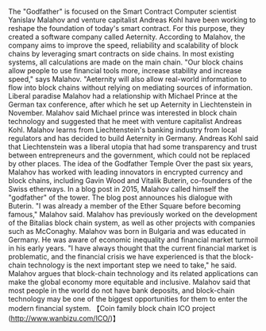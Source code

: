 The "Godfather" is focused on the Smart Contract
Computer scientist Yanislav Malahov and venture capitalist Andreas Kohl have been working to reshape the foundation of today's smart contract.
For this purpose, they created a software company called Aeternity. According to Malahov, the company aims to improve the speed, reliability and scalability of block chains by leveraging smart contracts on side chains. In most existing systems, all calculations are made on the main chain.
"Our block chains allow people to use financial tools more, increase stability and increase speed," says Malahov. "Aeternity will also allow real-world information to flow into block chains without relying on mediating sources of information.
Liberal paradise
Malahov had a relationship with Michael Prince at the German tax conference, after which he set up Aeternity in Liechtenstein in November. Malahov said Michael prince was interested in block chain technology and suggested that he meet with venture capitalist Andreas Kohl.
Malahov learns from Liechtenstein's banking industry from local regulators and has decided to build Aeternity in Germany.
Andreas Kohl said that Liechtenstein was a liberal utopia that had some transparency and trust between entrepreneurs and the government, which could not be replaced by other places.
The idea of ​​the Godfather Temple
Over the past six years, Malahov has worked with leading innovators in encrypted currency and block chains, including Gavin Wood and Vitalik Buterin, co-founders of the Swiss etherways.
In a blog post in 2015, Malahov called himself the "godfather" of the tower. The blog post announces his dialogue with Buterin.
"I was already a member of the Ether Square before becoming famous," Malahov said.
Malahov has previously worked on the development of the Bitalias block chain system, as well as other projects with companies such as McConaghy.
Malahov was born in Bulgaria and was educated in Germany. He was aware of economic inequality and financial market turmoil in his early years.
"I have always thought that the current financial market is problematic, and the financial crisis we have experienced is that the block-chain technology is the next important step we need to take," he said.
Malahov argues that block-chain technology and its related applications can make the global economy more equitable and inclusive.
Malahov said that most people in the world do not have bank deposits, and block-chain technology may be one of the biggest opportunities for them to enter the modern financial system. 【Coin family block chain ICO project (http://www.wanbizu.com/ICO/)】